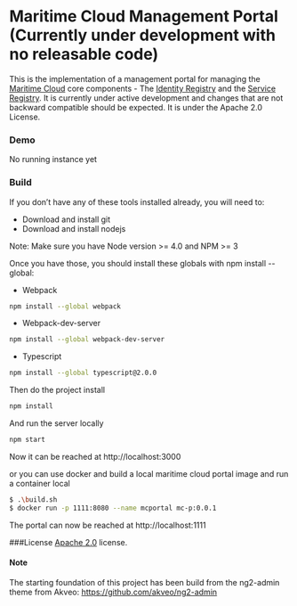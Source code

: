 # Maritime Cloud Management Portal (Currently under development with no releasable code)

This is the implementation of a management portal for managing the [Maritime Cloud](http://maritimecloud.net) core components - The [Identity Registry](https://github.com/MaritimeCloud/IdentityRegistry) and the [Service Registry](https://github.com/MaritimeCloud/mc-serviceregistry). It is currently under active development and changes that are not backward compatible should be expected. It is under the Apache 2.0 License.

### Demo

No running instance yet

### Build

If you don’t have any of these tools installed already, you will need to:

* Download and install git
* Download and install nodejs

Note: Make sure you have Node version >= 4.0 and NPM >= 3

Once you have those, you should install these globals with npm install --global:

* Webpack
```bash
npm install --global webpack
```

* Webpack-dev-server
```bash
npm install --global webpack-dev-server
```
* Typescript
```bash
npm install --global typescript@2.0.0
```

Then do the project install
```bash
npm install
```

And run the server locally
```bash
npm start
```

Now it can be reached at  http://localhost:3000


or you can use docker and build a local maritime cloud portal image and run a container local 
```bash
$ .\build.sh 
$ docker run -p 1111:8080 --name mcportal mc-p:0.0.1 

```

The portal can now be reached at  http://localhost:1111



###License
[Apache 2.0](LICENSE.txt) license.

#### Note

The starting foundation of this project has been build from the ng2-admin theme from Akveo: https://github.com/akveo/ng2-admin

